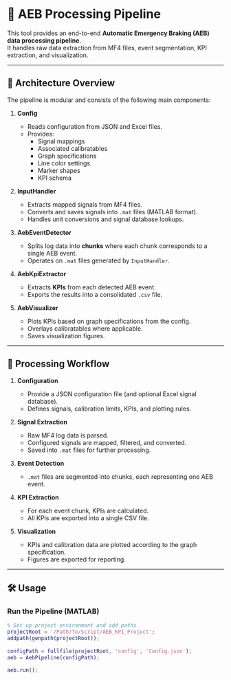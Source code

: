 # 🚗 AEB Processing Pipeline

This tool provides an end-to-end **Automatic Emergency Braking (AEB) data processing pipeline**.  
It handles raw data extraction from MF4 files, event segmentation, KPI extraction, and visualization.  

---

## 📐 Architecture Overview

The pipeline is modular and consists of the following main components:

1. **Config**
   - Reads configuration from JSON and Excel files.
   - Provides:
     - Signal mappings
     - Associated calibratables
     - Graph specifications
     - Line color settings
     - Marker shapes
     - KPI schema

2. **InputHandler**
   - Extracts mapped signals from MF4 files.
   - Converts and saves signals into `.mat` files (MATLAB format).
   - Handles unit conversions and signal database lookups.

3. **AebEventDetector**
   - Splits log data into **chunks** where each chunk corresponds to a single AEB event.
   - Operates on `.mat` files generated by `InputHandler`.

4. **AebKpiExtractor**
   - Extracts **KPIs** from each detected AEB event.
   - Exports the results into a consolidated `.csv` file.

5. **AebVisualizer**
   - Plots KPIs based on graph specifications from the config.
   - Overlays calibratables where applicable.
   - Saves visualization figures.

---

## 🔄 Processing Workflow

1. **Configuration**
   - Provide a JSON configuration file (and optional Excel signal database).
   - Defines signals, calibration limits, KPIs, and plotting rules.

2. **Signal Extraction**
   - Raw MF4 log data is parsed.
   - Configured signals are mapped, filtered, and converted.
   - Saved into `.mat` files for further processing.

3. **Event Detection**
   - `.mat` files are segmented into chunks, each representing one AEB event.

4. **KPI Extraction**
   - For each event chunk, KPIs are calculated.
   - All KPIs are exported into a single CSV file.

5. **Visualization**
   - KPIs and calibration data are plotted according to the graph specification.
   - Figures are exported for reporting.

---

## 🛠️ Usage

### Run the Pipeline (MATLAB)
```matlab
% Set up project environment and add paths
projectRoot = '/Path/To/Script/AEB_KPI_Project';
addpath(genpath(projectRoot));
           
configPath = fullfile(projectRoot, 'config', 'Config.json');
aeb = AebPipeline(configPath);

aeb.run();
